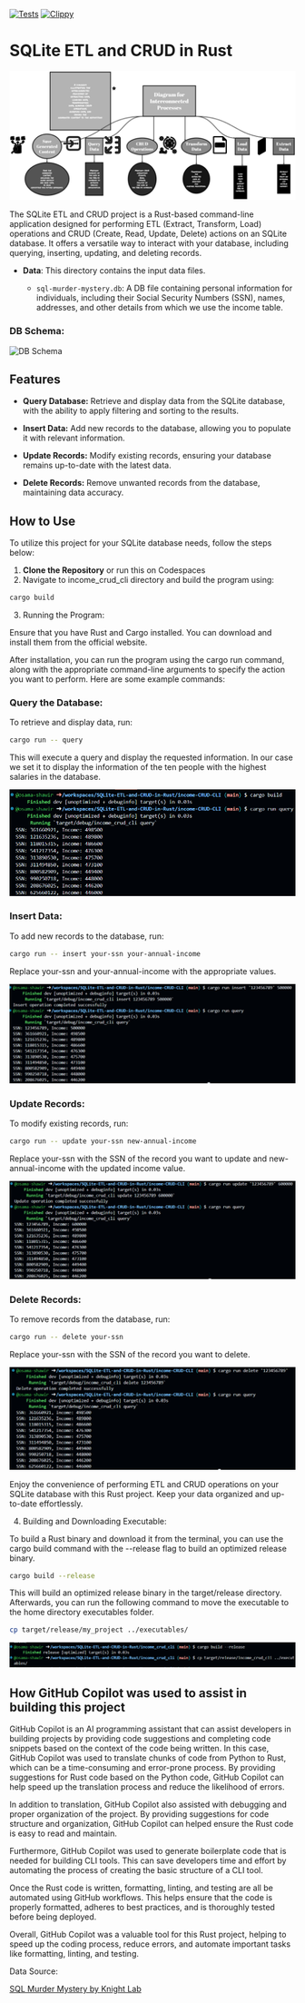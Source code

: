 [![Tests](https://github.com/osama-shawir/Rust-CLI-Binary-with-SQLite/actions/workflows/tests.yml/badge.svg)](https://github.com/osama-shawir/Rust-CLI-Binary-with-SQLite/actions/workflows/tests.yml)
[![Clippy](https://github.com/osama-shawir/Rust-CLI-Binary-with-SQLite/actions/workflows/lint.yml/badge.svg)](https://github.com/osama-shawir/Rust-CLI-Binary-with-SQLite/actions/workflows/lint.yml)

# SQLite ETL and CRUD in Rust

![SQLite ETL and CRUD](imgs/pipeline.png)

The SQLite ETL and CRUD project is a Rust-based command-line application designed for performing ETL (Extract, Transform, Load) operations and CRUD (Create, Read, Update, Delete) actions on an SQLite database. It offers a versatile way to interact with your database, including querying, inserting, updating, and deleting records.

- **Data**: This directory contains the input data files.

  - `sql-murder-mystery.db`: A DB file containing personal information for individuals, including their Social Security Numbers (SSN), names, addresses, and other details from which we use the income table.
 
### DB Schema:

![DB Schema](https://github.com/NUKnightLab/sql-mysteries/blob/52c8427da76c23242b2faaac5dcaa76a8a501d48/schema.png)
 

## Features

- **Query Database:** Retrieve and display data from the SQLite database, with the ability to apply filtering and sorting to the results.

- **Insert Data:** Add new records to the database, allowing you to populate it with relevant information.

- **Update Records:** Modify existing records, ensuring your database remains up-to-date with the latest data.

- **Delete Records:** Remove unwanted records from the database, maintaining data accuracy.

## How to Use

To utilize this project for your SQLite database needs, follow the steps below:

1. **Clone the Repository** or run this on Codespaces
2. Navigate to income_crud_cli directory and build the program using:

```bash
cargo build
```

3. Running the Program:

Ensure that you have Rust and Cargo installed. You can download and install them from the official website.

After installation, you can run the program using the cargo run command, along with the appropriate command-line arguments to specify the action you want to perform. Here are some example commands:

### Query the Database:

To retrieve and display data, run:

```bash
cargo run -- query
```

This will execute a query and display the requested information. In our case we set it to display the information of the ten people with the highest salaries in the database.

![buildnquery](imgs/buildnquery.png)

### Insert Data:

To add new records to the database, run:

```bash
cargo run -- insert your-ssn your-annual-income
```
Replace your-ssn and your-annual-income with the appropriate values.

![insert](imgs/insert.png)

### Update Records:

To modify existing records, run:

``` bash
cargo run -- update your-ssn new-annual-income
```

Replace your-ssn with the SSN of the record you want to update and new-annual-income with the updated income value.

![update](imgs/update.png)

### Delete Records:

To remove records from the database, run:

```bash
cargo run -- delete your-ssn
```

Replace your-ssn with the SSN of the record you want to delete.

![delete](imgs/delete.png)

Enjoy the convenience of performing ETL and CRUD operations on your SQLite database with this Rust project. Keep your data organized and up-to-date effortlessly.

4. Building and Downloading Executable:

To build a Rust binary and download it from the terminal, you can use the cargo build command with the --release flag to build an optimized release binary.

```bash
cargo build --release
```

This will build an optimized release binary in the target/release directory. Afterwards, you can run the following command to move the executable to the home directory executables folder.

```bash
cp target/release/my_project ../executables/
```

![exec](imgs/buildexec.png)


## How GitHub Copilot was used to assist in building this project

GitHub Copilot is an AI programming assistant that can assist developers in building projects by providing code suggestions and completing code snippets based on the context of the code being written. In this case, GitHub Copilot was used to translate chunks of code from Python to Rust, which can be a time-consuming and error-prone process. By providing suggestions for Rust code based on the Python code, GitHub Copilot can help speed up the translation process and reduce the likelihood of errors.

In addition to translation, GitHub Copilot also assisted with debugging and proper organization of the project. By providing suggestions for code structure and organization, GitHub Copilot can helped ensure the Rust code is easy to read and maintain.

Furthermore, GitHub Copilot was used to generate boilerplate code that is needed for building CLI tools. This can save developers time and effort by automating the process of creating the basic structure of a CLI tool.

Once the Rust code is written, formatting, linting, and testing are all be automated using GitHub workflows. This helps ensure that the code is properly formatted, adheres to best practices, and is thoroughly tested before being deployed.

Overall, GitHub Copilot was a valuable tool for this Rust project, helping to speed up the coding process, reduce errors, and automate important tasks like formatting, linting, and testing.

Data Source:

[SQL Murder Mystery by Knight Lab](https://github.com/NUKnightLab/sql-mysteries)
